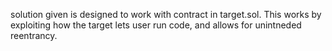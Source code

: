 solution given is designed to work with contract in target.sol. This works by exploiting how the target lets user run code, and allows for unintneded reentrancy.